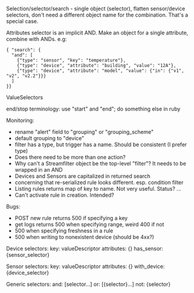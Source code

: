 Selection/selector/search - single object (selector), flatten sensor/device selectors,
don't need a different object name for the combination. That's a special case.

Attributes selector is an implicit AND. Make an object for a single attribute,
combine with ANDs. e.g:
```
{ "search": {
  "and": [
    {"type": "sensor", "key": "temperature"},
    {"type": "device", "attribute": "building", "value": "12A"},
    {"type": "device", "attribute": "model", "value": {"in": {"v1", "v2", "v2.2"}}}
  ]
}}
```

ValueSelectors



end/stop terminology: use "start" and "end"; do something else in ruby


Monitoring:

* rename "alert" field to "grouping" or "grouping_scheme"
* default grouping to "device"
* filter has a type, but trigger has a name. Should be consistent (I prefer type)
* Does there need to be more than one action?
* Why can't a Streamfilter object be the top-level "filter"? It needs to be wrapped in an AND
* Devices and Sensors are capitalized in returned search
* concerning that re-serialized rule looks different. esp. condition filter
* Listing rules returns map of key to name. Not very useful. Status? ...
* Can't activate rule in creation. Intended?


Bugs:

* POST new rule returns 500 if specifying a key
* get logs returns 500 when specifying range, weird 400 if not
* 500 when specifying freshness in a rule
* 500 when writing to nonexistent device (should be 4xx?)


Device selectors:
key: valueDescriptor
attributes: {}
has_sensor: {sensor_selector}


Sensor selectors:
key: valueDescriptor
attributes: {}
with_device: {device_selector}


Generic selectors:
and: [selector...]
or: [{selector}...]
not: {selector}
